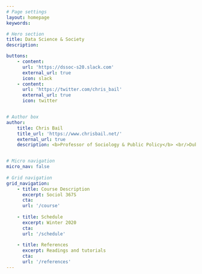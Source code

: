 ```yaml
---
# Page settings
layout: homepage
keywords:

# Hero section
title: Data Science & Society
description: 

buttons:
    - content:
      url: 'https://dssoc-s20.slack.com'
      external_url: true
      icon: slack
    - content:
      url: 'https://twitter.com/chris_bail'
      external_url: true
      icon: twitter


# Author box
author: 
    title: Chris Bail
    title_url: 'https://www.chrisbail.net/'
    external_url: true
    description: <b>Professor of Sociology & Public Policy</b> <br/>Duke University <br/> https://www.chrisbail.net/ 


# Micro navigation
micro_nav: false
    
# Grid navigation
grid_navigation:
    - title: Course Description
      excerpt: Sociol 367S
      cta:
      url: '/course'
      
    - title: Schedule
      excerpt: Winter 2020
      cta: 
      url: '/schedule'
      
    - title: References
      excerpt: Readings and tutorials
      cta: 
      url: '/references'
---
```


